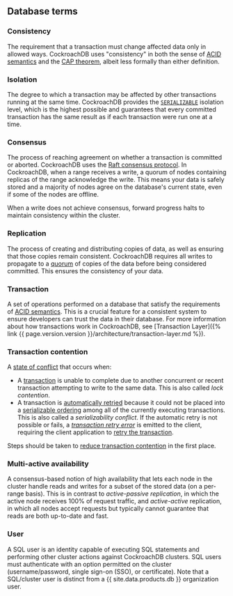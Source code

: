 ## Database terms

### Consistency
The requirement that a transaction must change affected data only in allowed ways. CockroachDB uses "consistency" in both the sense of [ACID semantics](https://en.wikipedia.org/wiki/ACID) and the [CAP theorem](https://wikipedia.org/wiki/CAP_theorem), albeit less formally than either definition.

### Isolation
The degree to which a transaction may be affected by other transactions running at the same time. CockroachDB provides the [`SERIALIZABLE`](https://wikipedia.org/wiki/Serializability) isolation level, which is the highest possible and guarantees that every committed transaction has the same result as if each transaction were run one at a time.

### Consensus
<a name="architecture-overview-consensus"></a> The process of reaching agreement on whether a transaction is committed or aborted. CockroachDB uses the [Raft consensus protocol](#architecture-raft). In CockroachDB, when a range receives a write, a quorum of nodes containing replicas of the range acknowledge the write. This means your data is safely stored and a majority of nodes agree on the database's current state, even if some of the nodes are offline.

When a write does not achieve consensus, forward progress halts to maintain consistency within the cluster.

### Replication
The process of creating and distributing copies of data, as well as ensuring that those copies remain consistent. CockroachDB requires all writes to propagate to a [quorum](https://wikipedia.org/wiki/Quorum_%28distributed_computing%29) of copies of the data before being considered committed. This ensures the consistency of your data.

### Transaction
A set of operations performed on a database that satisfy the requirements of [ACID semantics](https://en.wikipedia.org/wiki/ACID). This is a crucial feature for a consistent system to ensure developers can trust the data in their database. For more information about how transactions work in CockroachDB, see [Transaction Layer]({% link {{ page.version.version }}/architecture/transaction-layer.md %}).

### Transaction contention
<a name="architecture-overview-contention"></a> A [state of conflict](https://www.cockroachlabs.com/docs/performance-best-practices-overview#transaction-contention) that occurs when: 

- A [transaction](https://www.cockroachlabs.com/docs/transactions) is unable to complete due to another concurrent or recent transaction attempting to write to the same data. This is also called *lock contention*.
- A transaction is [automatically retried](https://www.cockroachlabs.com/docs/transactions#automatic-retries) because it could not be placed into a [serializable ordering](https://www.cockroachlabs.com/docs/demo-serializable) among all of the currently executing transactions. This is also called a *serializability conflict*. If the automatic retry is not possible or fails, a [*transaction retry error*](../transaction-retry-error-reference.html) is emitted to the client, requiring the client application to [retry the transaction](../transaction-retry-error-reference.html#client-side-retry-handling).

Steps should be taken to [reduce transaction contention](https://www.cockroachlabs.com/docs/performance-best-practices-overview#reduce-transaction-contention) in the first place.

### Multi-active availability
A consensus-based notion of high availability that lets each node in the cluster handle reads and writes for a subset of the stored data (on a per-range basis). This is in contrast to _active-passive replication_, in which the active node receives 100% of request traffic, and _active-active_ replication, in which all nodes accept requests but typically cannot guarantee that reads are both up-to-date and fast.

### User
A SQL user is an identity capable of executing SQL statements and performing other cluster actions against CockroachDB clusters. SQL users must authenticate with an option permitted on the cluster (username/password, single sign-on (SSO), or certificate). Note that a SQL/cluster user is distinct from a {{ site.data.products.db }} organization user.
